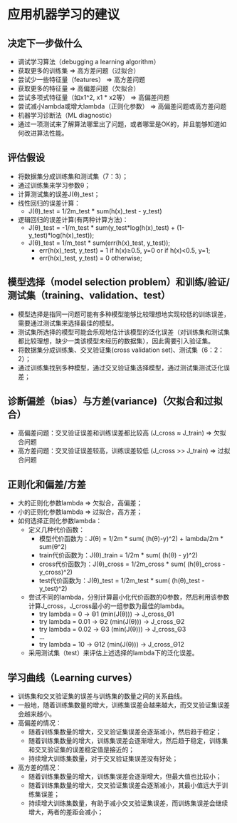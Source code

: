 # 应用机器学习的建议
## 决定下一步做什么
 + 调试学习算法（debugging a learning algorithm）
  + 获取更多的训练集 => 高方差问题（过拟合）
  + 尝试少一些特征量（features） => 高方差问题
  + 获取更多的特征量 => 高偏差问题（欠拟合）
  + 尝试多项式特征量（如x1^2, x1 * x2等） => 高偏差问题
  + 尝试减小lambda或增大lambda（正则化参数） => 高偏差问题或高方差问题
 + 机器学习诊断法（ML diagnostic） 
  + 通过一项测试来了解算法哪里出了问题，或者哪里是OK的，并且能够知道如何改进算法性能。
## 评估假设  
 + 将数据集分成训练集和测试集（7：3）；
  + 通过训练集来学习参数θ；
  + 计算测试集的误差J(θ)_test；
   + 线性回归的误差计算：
     + J(θ)_test = 1/2m_test * sum(h(x)_test - y_test)
   + 逻辑回归的误差计算(有两种计算方法)：
     + J(θ)_test = -1/m_test * sum(y_test*log(h(x)_test) + (1-y_test)*log(h(x)_test));
     + J(θ)_test = 1/m_test * sum(err(h(x)_test, y_test));
       + err(h(x)_test, y_test) = 1 if h(x)≥0.5, y=0 or if h(x)<0.5, y=1;
       + err(h(x)_test, y_test) = 0 otherwise;
## 模型选择（model selection problem）和训练/验证/测试集（training、validation、test）
 + 模型选择是指同一问题可能有多种模型能够比较理想地实现较低的训练误差，需要通过测试集来选择最佳的模型。
 + 测试集所选择的模型可能会乐观地估计该模型的泛化误差（对训练集和测试集都比较理想，缺少一类该模型未经历的数据集），因此需要引入验证集。
 + 将数据集分成训练集、交叉验证集(cross validation set)、测试集（6：2：2）；
  + 通过训练集找到多种模型，通过交叉验证集选择模型，通过测试集测试泛化误差；
## 诊断偏差（bias）与方差(variance)（欠拟合和过拟合）
 + 高偏差问题：交叉验证误差和训练误差都比较高 (J_cross ≈ J_train) => 欠拟合问题
 + 高方差问题：交叉验证误差较高，训练误差较低 (J_cross >> J_train) => 过拟合问题
## 正则化和偏差/方差
 + 大的正则化参数lambda => 欠拟合，高偏差；
 + 小的正则化参数lambda => 过拟合，高方差；
 + 如何选择正则化参数lambda：
   + 定义几种代价函数：
     + 模型代价函数为：J(θ) = 1/2m * sum( (h(θ)-y)^2) + lambda/2m * sum(θ^2)
     + train代价函数为：J(θ)_train = 1/2m * sum( (h(θ) - y)^2) 
     + cross代价函数为：J(θ)_cross = 1/2m_cross * sum( (h(θ)_cross - y_cross)^2) 
     + test代价函数为：J(θ)_test = 1/2m_test * sum( (h(θ)_test - y_test)^2) 
   + 尝试不同的lambda，分别计算最小化代价函数的Θ参数，然后利用该参数计算J_cross，J_cross最小的一组参数为最佳的lambda。
     + try lambda = 0 -> Θ1 (min(J(θ))) -> J_cross_Θ1
     + try lambda = 0.01 -> Θ2 (min(J(θ))) -> J_cross_Θ2
     + try lambda = 0.02 -> Θ3 (min(J(θ))) -> J_cross_Θ3
     + ...
     + try lambda = 10 -> Θ12 (min(J(θ))) -> J_cross_Θ12
   + 采用测试集（test）来评估上述选择的lambda下的泛化误差。
## 学习曲线（Learning curves）
 + 训练集和交叉验证集的误差与训练集的数量之间的关系曲线。
 + 一般地，随着训练集数量的增大，训练集误差会越来越大，而交叉验证集误差会越来越小。
 + 高偏差的情况：
   + 随着训练集数量的增大，交叉验证集误差会逐渐减小，然后趋于稳定；
   + 随着训练集数量的增大，训练集误差会逐渐增大，然后趋于稳定，训练集和交叉验证集的误差稳定值是接近的；
   + 持续增大训练集数量，对于交叉验证集误差没有好处；
 + 高方差的情况：
   + 随着训练集数量的增大，训练集误差会逐渐增大，但最大值也比较小；
   + 随着训练集数量的增大，交叉验证集误差会逐渐减小，其最小值远大于训练集误差；
   + 持续增大训练集数量，有助于减小交叉验证集误差，而训练集误差会继续增大，两者的差距会减小；
